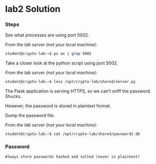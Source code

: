 # lab2 Solution

### Steps

See what processes are using port 5002.

*From the lab server (not your local machine):*
```bash
student@crypto-lab:~$ ps ax | grep 5002
```

Take a closer look at the python script using port 5002.

*From the lab server (not your local machine):*
```bash
student@crypto-lab:~$ less /opt/crypto-lab/shared/server.py
```

The Flask application is serving HTTPS, so we can't sniff the password.  Shucks.

However, the password is stored in plaintext format.

Dump the password file.

*From the lab server (not your local machine):*
```bash
student@crypto-lab:~$ cat /opt/crypto-lab/shared/password2.db
```


### Password

```
Always store passwords hashed and salted (never in plaintext)
```
